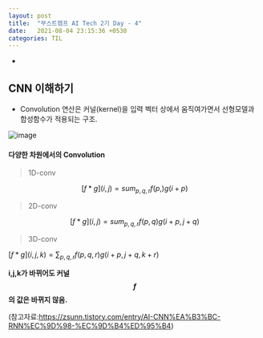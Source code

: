 ```yaml
---
layout: post
title:  "부스트캠프 AI Tech 2기 Day - 4"
date:   2021-08-04 23:15:36 +0530
categories: TIL
---
```


-

## CNN 이해하기

- Convolution 연산은 커널(kernel)을 입력 벡터 상에서 움직여가면서 선형모델과 합성함수가 적용되는 구조.


![image](https://user-images.githubusercontent.com/61610411/128285565-799639ed-6dd6-46e0-8633-8408aeb038dc.png)




#### 다양한 차원에서의 Convolution


> 1D-conv


$$[f * g](i,j) = sum_{p,q,r}{f(p,)g(i+p)}$$


> 2D-conv


$$[f * g](i,j) = sum_{p,q,r}{f(p,q)g(i+p,j+q)}$$


> 3D-conv 


$[f * g](i,j,k) = \displaystyle\sum_{p,q,r}{f(p,q,r)g(i+p,j+q,k+r)}$



**i,j,k가 바뀌어도 커널 $$f$$의 값은 바뀌지 않음.**





(참고자료:https://zsunn.tistory.com/entry/AI-CNN%EA%B3%BC-RNN%EC%9D%98-%EC%9D%B4%ED%95%B4)